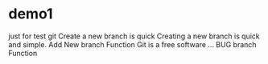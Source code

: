 # demo1
just for test git
Create a new branch is quick
Creating a new branch is quick and simple.
Add New branch Function
Git is a free software ...
BUG branch Function
